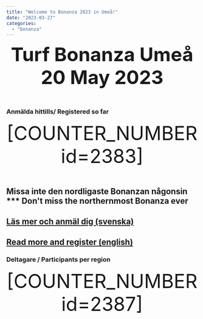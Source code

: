 ```yaml
---
title: "Welcome to Bonanza 2023 in Umeå!"
date: "2023-03-27"
categories: 
  - "bonanza"
---
```


**Turf Bonanza Umeå 20 May 2023**

<!DOCTYPE HTML>
<html>
<head>
<meta name="viewport" content="width=device-width, initial-scale=1">
<style>
p {
  text-align: center;
  font-size: 50px;
  margin-top: 0px;
}
</style>
</head>
<body>

<p id="demo"></p>

<script>
// Set the date we're counting down to
var countDownDate = new Date("May 20, 2023 10:00:00").getTime();

// Update the count down every 1 second
var x = setInterval(function() {

  // Get today's date and time
  var now = new Date().getTime();
    
  // Find the distance between now and the count down date
  var distance = countDownDate - now;
    
  // Time calculations for days, hours, minutes and seconds
  var days = Math.floor(distance / (1000 * 60 * 60 * 24));
  var hours = Math.floor((distance % (1000 * 60 * 60 * 24)) / (1000 * 60 * 60));
  var minutes = Math.floor((distance % (1000 * 60 * 60)) / (1000 * 60));
  var seconds = Math.floor((distance % (1000 * 60)) / 1000);
    
  // Output the result in an element with id="demo"
  document.getElementById("demo").innerHTML = days + " : " + hours + " : "
  + minutes + " : " + seconds + " ";
    
  // If the count down is over, write some text 
  if (distance < 0) {
    clearInterval(x);
    document.getElementById("demo").innerHTML = "BONANZA!";
  }
}, 1000);
</script>

</body>
</html>

### Anmälda hittills/ Registered so far

\[COUNTER\_NUMBER id=2383\]

## Missa inte den nordligaste Bonanzan någonsin *\*\* Don't miss the northernmost Bonanza ever

## [**Läs mer och anmäl dig (svenska)**](https://www.turfvasterbotten.se/bonanza/valkommen-bonanza-2023)

## [**Read more and register (english)**](https://www.turfvasterbotten.se/bonanza/welcome-bonanza-2023)

### Deltagare / Participants per region

\[COUNTER\_NUMBER id=2387\]
